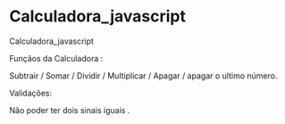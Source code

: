 # Calculadora_javascript
Calculadora_javascript 



Funçãos da Calculadora :

Subtrair / Somar / Dividir / Multiplicar / Apagar / apagar o ultimo número.
  
Validações:
 
Não poder ter dois sinais iguais .
  
